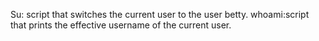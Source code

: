 Su: script that switches the current user to the user betty.
whoami:script that prints the effective username of the current user.

